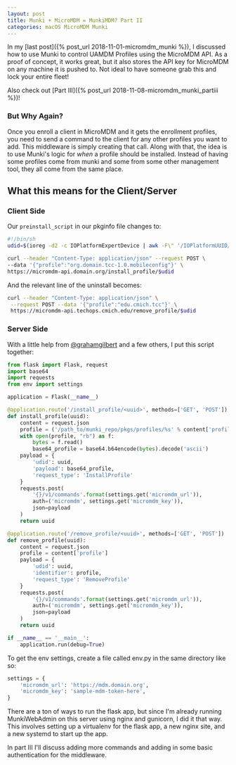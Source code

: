 ```yaml
---
layout: post
title: Munki + MicroMDM = MunkiMDM? Part II
categories: macOS MicroMDM Munki
---
```


In my [last post]({% post_url 2018-11-01-micromdm_munki %}), I discussed how to use Munki to control UAMDM Profiles using the MicroMDM API. As a proof of concept, it works great, but it also stores the API key for MicroMDM on any machine it is pushed to. Not ideal to have someone grab this and lock your entire fleet!

Also check out [Part III]({% post_url 2018-11-08-micromdm_munki_partiii %})!

### But Why Again?
Once you enroll a client in MicroMDM and it gets the enrollment profiles, you need to send a command to the client for any other profiles you want to add. This middleware is simply creating that call. Along with that, the idea is to use Munki's logic for _when_ a profile should be installed. Instead of having some profiles come from munki and some from some other management tool, they all come from the same place.

## What this means for the Client/Server

### Client Side
Our `preinstall_script` in our pkginfo file changes to:
```sh
#!/bin/sh
udid=$(ioreg -d2 -c IOPlatformExpertDevice | awk -F\" '/IOPlatformUUID/{print $(NF-1)}')

curl --header "Content-Type: application/json" --request POST \
--data '{"profile":"org.domain.tcc-1.0.mobileconfig"}' \
https://micromdm-api.domain.org/install_profile/$udid
```
And the relevant line of the uninstall becomes:
```sh
curl --header "Content-Type: application/json" \
 --request POST --data '{"profile":"edu.cmich.tcc"}' \
 https://micromdm-api.techops.cmich.edu/remove_profile/$udid
```

### Server Side

With a little help from [@grahamgilbert](https://twitter.com/grahamgilbert) and a few others, I put this script together:
```py
from flask import Flask, request
import base64
import requests
from env import settings

application = Flask(__name__)

@application.route('/install_profile/<uuid>', methods=['GET', 'POST'])
def install_profile(uuid):
    content = request.json
    profile = ('/path_to/munki_repo/pkgs/profiles/%s' % content['profile'])
    with open(profile, "rb") as f:
        bytes = f.read()
        base64_profile = base64.b64encode(bytes).decode('ascii')
    payload = {
        'udid': uuid,
        'payload': base64_profile,
        'request_type': 'InstallProfile'
    }
    requests.post(
        '{}/v1/commands'.format(settings.get('micromdm_url')),
        auth=('micromdm', settings.get('micromdm_key')),
        json=payload
    )
    return uuid

@application.route('/remove_profile/<uuid>', methods=['GET', 'POST'])
def remove_profile(uuid):
    content = request.json
    profile = content['profile']
    payload = {
        'udid': uuid,
        'identifier': profile,
        'request_type': 'RemoveProfile'
    }
    requests.post(
        '{}/v1/commands'.format(settings.get('micromdm_url')),
        auth=('micromdm', settings.get('micromdm_key')),
        json=payload
    )
    return uuid

if __name__ == '__main__':
    application.run(debug=True)
```
To get the env settings, create a file called env.py in the same directory like so:
```py
settings = {
    'micromdm_url': 'https://mdm.domain.org',
    'micromdm_key': 'sample-mdm-token-here',
}
```
There are a ton of ways to run the flask app, but since I'm already running MunkiWebAdmin on this server using nginx and gunicorn, I did it that way. This involves setting up a virtualenv for the flask app, a new nginx site, and a new systemd to start up the app.

In part III I'll discuss adding more commands and adding in some basic authentication for the middleware.
